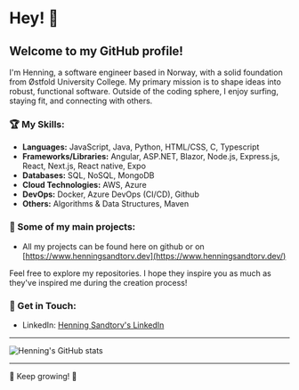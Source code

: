 # Hey! 👋

## Welcome to my GitHub profile!

I'm Henning, a software engineer based in Norway, with a solid foundation from Østfold University College. My primary mission is to shape ideas into robust, functional software. Outside of the coding sphere, I enjoy surfing, staying fit, and connecting with others.

### 🏆 My Skills:
- **Languages:** JavaScript, Java, Python, HTML/CSS, C, Typescript
- **Frameworks/Libraries:** Angular, ASP.NET, Blazor, Node.js, Express.js, React, Next.js, React native, Expo
- **Databases:** SQL, NoSQL, MongoDB
- **Cloud Technologies:** AWS, Azure
- **DevOps:** Docker, Azure DevOps (CI/CD), Github
- **Others:** Algorithms & Data Structures, Maven

### 🚀 Some of my main projects:
- All my projects can be found here on github or on [https://www.henningsandtorv.dev](https://www.henningsandtorv.dev/)

Feel free to explore my repositories. I hope they inspire you as much as they've inspired me during the creation process!

### 📮 Get in Touch:
- LinkedIn: [Henning Sandtorv's LinkedIn](https://www.linkedin.com/in/henningsandtorv/)

---

![Henning's GitHub stats](https://github-readme-stats.vercel.app/api?username=Sandtory&show_icons=true&theme=radical)

---

🌱 Keep growing! 🌱
